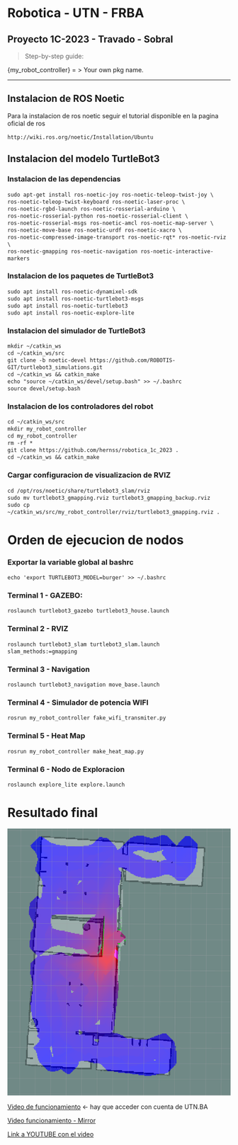 # Robotica - UTN - FRBA

<h2> Proyecto 1C-2023 - Travado - Sobral</h2>

> Step-by-step guide:

{my_robot_controller} = > Your own pkg name. 

--------

## Instalacion de ROS Noetic

Para la instalacion de ros noetic seguir el tutorial disponible en la pagina oficial de ros 

```
http://wiki.ros.org/noetic/Installation/Ubuntu
```

## Instalacion del modelo TurtleBot3 

### Instalacion  de las dependencias

```
sudo apt-get install ros-noetic-joy ros-noetic-teleop-twist-joy \
ros-noetic-teleop-twist-keyboard ros-noetic-laser-proc \
ros-noetic-rgbd-launch ros-noetic-rosserial-arduino \
ros-noetic-rosserial-python ros-noetic-rosserial-client \
ros-noetic-rosserial-msgs ros-noetic-amcl ros-noetic-map-server \
ros-noetic-move-base ros-noetic-urdf ros-noetic-xacro \
ros-noetic-compressed-image-transport ros-noetic-rqt* ros-noetic-rviz \
ros-noetic-gmapping ros-noetic-navigation ros-noetic-interactive-markers
```

### Instalacion de los paquetes de TurtleBot3

```
sudo apt install ros-noetic-dynamixel-sdk
sudo apt install ros-noetic-turtlebot3-msgs
sudo apt install ros-noetic-turtlebot3
sudo apt install ros-noetic-explore-lite
```
### Instalacion del simulador de TurtleBot3

```
mkdir ~/catkin_ws 
cd ~/catkin_ws/src
git clone -b noetic-devel https://github.com/ROBOTIS-GIT/turtlebot3_simulations.git
cd ~/catkin_ws && catkin_make
echo "source ~/catkin_ws/devel/setup.bash" >> ~/.bashrc
source devel/setup.bash
```

### Instalacion de los controladores del robot

```
cd ~/catkin_ws/src
mkdir my_robot_controller
cd my_robot_controller
rm -rf *
git clone https://github.com/hernss/robotica_1c_2023 .
cd ~/catkin_ws && catkin_make
```

### Cargar configuracion de visualizacion de RVIZ

```
cd /opt/ros/noetic/share/turtlebot3_slam/rviz
sudo mv turtlebot3_gmapping.rviz turtlebot3_gmapping_backup.rviz
sudo cp ~/catkin_ws/src/my_robot_controller/rviz/turtlebot3_gmapping.rviz .
```

# Orden de ejecucion de nodos

### Exportar la variable global al bashrc
    echo 'export TURTLEBOT3_MODEL=burger' >> ~/.bashrc

### Terminal 1 - **GAZEBO:**
    roslaunch turtlebot3_gazebo turtlebot3_house.launch

### Terminal 2 - **RVIZ**
    roslaunch turtlebot3_slam turtlebot3_slam.launch  slam_methods:=gmapping

### Terminal 3 - **Navigation**
    roslaunch turtlebot3_navigation move_base.launch 

### Terminal 4 - **Simulador de potencia WIFI**
    rosrun my_robot_controller fake_wifi_transmiter.py

### Terminal 5 - **Heat Map**
    rosrun my_robot_controller make_heat_map.py 

### Terminal 6 - **Nodo de Exploracion**</h3>
    roslaunch explore_lite explore.launch

# Resultado final

![heatmap](./rviz/rviz%20heat%20map.png)

[Video de funcionamiento](https://frbautneduar-my.sharepoint.com/:v:/g/personal/htravado_frba_utn_edu_ar/ES7OqQve1ZNOpxuKj6dg2I0B7qUQzcsdTQUmzsvLAOy5EA?e=7VyChX) <- hay que acceder con cuenta de UTN.BA

[Video funcionamiento - Mirror](https://github.com/hernss/robotica_1c_2023/blob/main/Misc/Video%20funcionamiento.mp4)

[Link a YOUTUBE con el video](https://youtu.be/zAlMPV5Ssdg)
